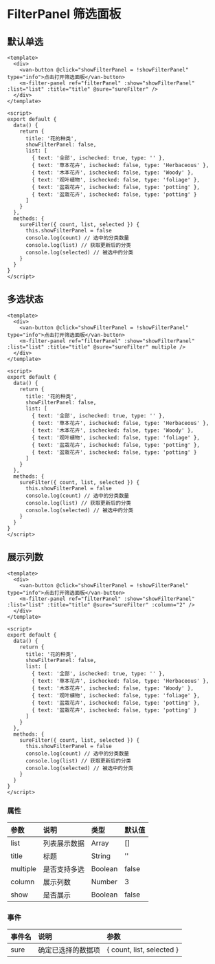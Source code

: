 # FilterPanel 筛选面板

## 默认单选

<filter-panel-default-demo></filter-panel-default-demo>

```vue
<template>
  <div>
    <van-button @click="showFilterPanel = !showFilterPanel" type="info">点击打开筛选面板</van-button>
    <m-filter-panel ref="filterPanel" :show="showFilterPanel" :list="list" :title="title" @sure="sureFilter" />
  </div>
</template>

<script>
export default {
  data() {
    return {
      title: '花的种类',
      showFilterPanel: false,
      list: [
        { text: '全部', ischecked: true, type: '' },
        { text: '草本花卉', ischecked: false, type: 'Herbaceous' },
        { text: '木本花卉', ischecked: false, type: 'Woody' },
        { text: '观叶植物', ischecked: false, type: 'foliage' },
        { text: '盆栽花卉', ischecked: false, type: 'potting' },
        { text: '盆栽花卉', ischecked: false, type: 'potting' }
      ]
    }
  },
  methods: {
    sureFilter({ count, list, selected }) {
      this.showFilterPanel = false
      console.log(count) // 选中的分类数量
      console.log(list) // 获取更新后的分类
      console.log(selected) // 被选中的分类
    }
  }
}
</script>
```

## 多选状态

<filter-panel-multiple-demo></filter-panel-multiple-demo>

```vue
<template>
  <div>
    <van-button @click="showFilterPanel = !showFilterPanel" type="info">点击打开筛选面板</van-button>
    <m-filter-panel ref="filterPanel" :show="showFilterPanel" :list="list" :title="title" @sure="sureFilter" multiple />
  </div>
</template>

<script>
export default {
  data() {
    return {
      title: '花的种类',
      showFilterPanel: false,
      list: [
        { text: '全部', ischecked: true, type: '' },
        { text: '草本花卉', ischecked: false, type: 'Herbaceous' },
        { text: '木本花卉', ischecked: false, type: 'Woody' },
        { text: '观叶植物', ischecked: false, type: 'foliage' },
        { text: '盆栽花卉', ischecked: false, type: 'potting' },
        { text: '盆栽花卉', ischecked: false, type: 'potting' }
      ]
    }
  },
  methods: {
    sureFilter({ count, list, selected }) {
      this.showFilterPanel = false
      console.log(count) // 选中的分类数量
      console.log(list) // 获取更新后的分类
      console.log(selected) // 被选中的分类
    }
  }
}
</script>
```

## 展示列数

<filter-panel-column-demo></filter-panel-column-demo>

```vue
<template>
  <div>
    <van-button @click="showFilterPanel = !showFilterPanel" type="info">点击打开筛选面板</van-button>
    <m-filter-panel ref="filterPanel" :show="showFilterPanel" :list="list" :title="title" @sure="sureFilter" :column="2" />
  </div>
</template>

<script>
export default {
  data() {
    return {
      title: '花的种类',
      showFilterPanel: false,
      list: [
        { text: '全部', ischecked: true, type: '' },
        { text: '草本花卉', ischecked: false, type: 'Herbaceous' },
        { text: '木本花卉', ischecked: false, type: 'Woody' },
        { text: '观叶植物', ischecked: false, type: 'foliage' },
        { text: '盆栽花卉', ischecked: false, type: 'potting' },
        { text: '盆栽花卉', ischecked: false, type: 'potting' }
      ]
    }
  },
  methods: {
    sureFilter({ count, list, selected }) {
      this.showFilterPanel = false
      console.log(count) // 选中的分类数量
      console.log(list) // 获取更新后的分类
      console.log(selected) // 被选中的分类
    }
  }
}
</script>
```

### 属性

| 参数     | 说明         | 类型    | 默认值 |
| :------- | :----------- | :------ | :----- |
| list     | 列表展示数据 | Array   | []     |
| title    | 标题         | String  | ''     |
| multiple | 是否支持多选 | Boolean | false  |
| column   | 展示列数     | Number  | 3      |
| show     | 是否展示     | Boolean | false  |

### 事件

| 事件名 | 说明               | 参数                      |
| :----- | :----------------- | :------------------------ |
| sure   | 确定已选择的数据项 | { count, list, selected } |
